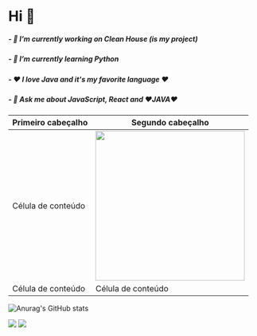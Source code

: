 

<h1> Hi 👋 </h1>
<h5>- 🔭 I’m currently working on Clean House (is my project)</h5>
<h5>- 🌱 I’m currently learning Python</h5> 
<h5>- ❤️ I love Java and it's my favorite language ❤️</h5>
<h5>- 💬 Ask me about JavaScript, React and ❤️JAVA❤️</h5>    


 Primeiro cabeçalho  |  Segundo cabeçalho  
 ------------------- | ------------------- 
  Célula de conteúdo |  <img src="https://ouch-cdn.icons8.com/preview/812/6f20c062-d79f-4269-b43e-9d8510fedacc.png" width=300 height=300/> 
  Célula de conteúdo |  Célula de conteúdo 

 ![Anurag's GitHub stats](https://github-readme-stats.vercel.app/api?username=anuraghazra&show_icons=true&theme=dracula)
      
      
[<img src="https://img.shields.io/badge/linkedin-%230077B5.svg?&style=for-the-badge&logo=linkedin&logoColor=white" />](https://www.linkedin.com/in/rian-m-9535b9116/) [<img src = "https://img.shields.io/badge/instagram-%23E4405F.svg?&style=for-the-badge&logo=instagram&logoColor=white">](https://www.instagram.com/rian_mendes5/)      
